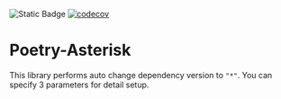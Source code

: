 ![Static Badge](https://img.shields.io/badge/PYTHON-3.8%20%7C%203.9%20%7C%203.10%20%7C%203.11%20%7C%203.12-blue?style=flat-square&logo=github&link=https%3A%2F%2Fgithub.com%2Fqaspen-python%2Fqaspen)
[![codecov](https://codecov.io/gh/chandr-andr/poetry-asterisk/graph/badge.svg?token=CT7FZVOR29)](https://codecov.io/gh/chandr-andr/poetry-asterisk)

# Poetry-Asterisk
This library performs auto change dependency version to `"*"`.
You can specify 3 parameters for detail setup.
